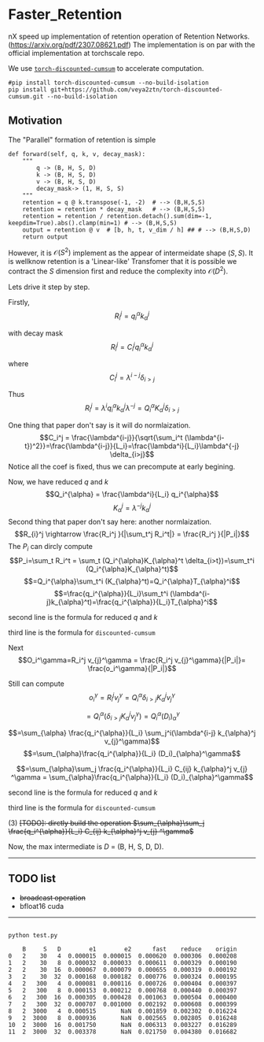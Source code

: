 # Faster_Retention
nX speed up implementation of retention operation of Retention Networks. (https://arxiv.org/pdf/2307.08621.pdf)
The implementation is on par with the official implementation at torchscale repo.

We use [`torch-discounted-cumsum`](https://github.com/toshas/torch-discounted-cumsum) to accelerate computation.

```
#pip install torch-discounted-cumsum --no-build-isolation
pip install git+https://github.com/veya2ztn/torch-discounted-cumsum.git --no-build-isolation
```

## Motivation
The "Parallel" formation of retention is simple 
```
def forward(self, q, k, v, decay_mask):
    """
        q -> (B, H, S, D)
        k -> (B, H, S, D)
        v -> (B, H, S, D)
        decay_mask-> (1, H, S, S)
    """
    retention = q @ k.transpose(-1, -2)  # --> (B,H,S,S)
    retention = retention * decay_mask   # --> (B,H,S,S)
    retention = retention / retention.detach().sum(dim=-1, keepdim=True).abs().clamp(min=1) # --> (B,H,S,S)
    output = retention @ v  # [b, h, t, v_dim / h] ## # --> (B,H,S,D)
    return output
```

However, it is $\mathcal{O}(S^2)$ implement as the appear of intermeidate shape $(S,S)$. It is wellknow retention is a 'Linear-like' Transfomer that it is possible we contract the $S$ dimension first and reduce the complexity into $\mathcal{O}(D^2)$.

Lets drive it step by step.

Firstly, 
$$R_{i}^j = q_i^{\alpha}k_{\alpha}^j$$


with decay mask 
$$R_{i}^j = C_i^j q_i^{\alpha}k_{\alpha}^j$$

where
$$C_i^j = \lambda^{i-j} \delta_{i>j}$$

Thus
$$R_i^j = \lambda^{i} q_i^{\alpha}k_{\alpha}^j \lambda^{-j} = Q_i^{\alpha} K_{\alpha}^j \delta_{i>j}$$

One thing that paper don't say is it will do normlaization.
$$C_i^j = \frac{\lambda^{i-j}}{\sqrt{\sum_i^t (\lambda^{i-t})^2}}=\frac{\lambda^{i-j}}{L_i}=\frac{\lambda^i}{L_i}\lambda^{-j} \delta_{i>j}$$
Notice all the coef is fixed, thus we can precompute at early begining.

Now, we have reduced $q$ and $k$
$$Q_i^{\alpha} =  \frac{\lambda^i}{L_i}  q_i^{\alpha}$$
$$K_{\alpha}^j =  \lambda^{-j} k_{\alpha}^j $$
Second thing that paper don't say here: another normlaization.
$$R_{i}^j \rightarrow \frac{R_i^j }{|\sum_t^j R_i^t|} = \frac{R_i^j }{|P_i|}$$
The $P_i$ can dircly compute
$$P_i=\sum_t R_i^t = \sum_t (Q_i^{\alpha}K_{\alpha}^t \delta_{i>t})=\sum_t^i (Q_i^{\alpha}K_{\alpha}^t)$$
$$=Q_i^{\alpha}\sum_t^i (K_{\alpha}^t)=Q_i^{\alpha}T_{\alpha}^i$$
$$=\frac{q_i^{\alpha}}{L_i}\sum_t^i (\lambda^{i-j}k_{\alpha}^t)=\frac{q_i^{\alpha}}{L_i}T_{\alpha}^i$$


second line is the formula for reduced $q$ and $k$

third line is the formula for `discounted-cumsum`

Next
$$O_i^\gamma=R_i^j v_{j}^\gamma = \frac{R_i^j v_{j}^\gamma}{|P_i|}= \frac{o_i^\gamma}{|P_i|}$$

Still can compute
$$o_i^{\gamma} = R_i^j v_{j}^\gamma = Q_i^{\alpha}\delta_{i>j}K_{\alpha}^j  v_{j}^\gamma$$

$$= Q_i^{\alpha}(\delta_{i>j} K_{\alpha}^j  v_{j}^\gamma) = Q_i^{\alpha} (D_i)_{\alpha}^\gamma $$

$$=\sum_{\alpha} \frac{q_i^{\alpha}}{L_i} \sum_j^i(\lambda^{i-j} k_{\alpha}^j  v_{j}^\gamma)$$
$$=\sum_{\alpha}\frac{q_i^{\alpha}}{L_i} (D_i)_{\alpha}^\gamma$$

$$=\sum_{\alpha}\sum_j \frac{q_i^{\alpha}}{L_i} C_{ij} k_{\alpha}^j v_{j} ^\gamma = \sum_{\alpha}\frac{q_i^{\alpha}}{L_i} (D_i)_{\alpha}^\gamma$$


second line is the formula for reduced $q$ and $k$

third line is the formula for `discounted-cumsum`

(3) ~~[TODO]: dirctly build the operation $\sum_{\alpha}\sum_j \frac{q_i^{\alpha}}{L_i} C_{ij} k_{\alpha}^j v_{j} ^\gamma$~~


Now, the max intermediate is $D$ = (B, H, S, D, D).

----
## TODO list
- ~~broadcast operation~~
- bfloat16 cuda
---------------
## 
```
python test.py

    B     S   D        e1        e2      fast    reduce    origin
0   2    30   4  0.000015  0.000015  0.000620  0.000306  0.000208
1   2    30   8  0.000032  0.000033  0.000611  0.000329  0.000190
2   2    30  16  0.000067  0.000079  0.000655  0.000319  0.000192
3   2    30  32  0.000168  0.000182  0.000776  0.000324  0.000195
4   2   300   4  0.000081  0.000116  0.000726  0.000404  0.000397
5   2   300   8  0.000153  0.000212  0.000768  0.000440  0.000397
6   2   300  16  0.000305  0.000428  0.001063  0.000504  0.000400
7   2   300  32  0.000707  0.001000  0.002192  0.000608  0.000399
8   2  3000   4  0.000515       NaN  0.001859  0.002302  0.016224
9   2  3000   8  0.000936       NaN  0.002565  0.002805  0.016248
10  2  3000  16  0.001750       NaN  0.006313  0.003227  0.016289
11  2  3000  32  0.003378       NaN  0.021750  0.004380  0.016682
```
